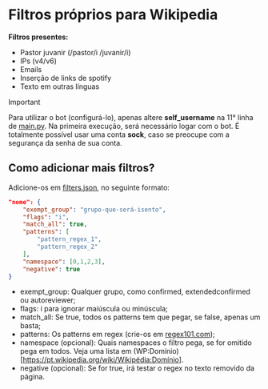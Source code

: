 # Filtros próprios para Wikipedia

**Filtros presentes:**
* Pastor juvanir (/pastor/i /juvanir/i)
* IPs (v4/v6)
* Emails
* Inserção de links de spotify
* Texto em outras línguas

> [!IMPORTANT]
> Para utilizar o bot (configurá-lo), apenas altere **self_username** na 11° linha de [main.py](./main.py). Na primeira execução, será necessário logar com o bot. É totalmente possível usar uma conta **sock**, caso se preocupe com a segurança da senha de sua conta.


## Como adicionar mais filtros?
Adicione-os em [filters.json](./filters.json), no seguinte formato:
```json
"nome": {
    "exempt_group": "grupo-que-será-isento",
    "flags": "i",
    "match_all": true,
    "patterns": [
        "pattern_regex_1",
        "pattern_regex_2"
    ],
    "namespace": [0,1,2,3],
    "negative": true
}
```
* exempt_group: Qualquer grupo, como confirmed, extendedconfirmed ou autoreviewer;
* flags: i para ignorar maiúscula ou minúscula;
* match_all: Se true, todos os patterns tem que pegar, se false, apenas um basta;
* patterns: Os patterns em regex (crie-os em [regex101.com](regex101.com));
* namespace (opcional): Quais namespaces o filtro pega, se for omitido pega em todos. Veja uma lista em (WP:Domínio)[https://pt.wikipedia.org/wiki/Wikipédia:Domínio].
* negative (opcional): Se for true, irá testar o regex no texto removido da página.